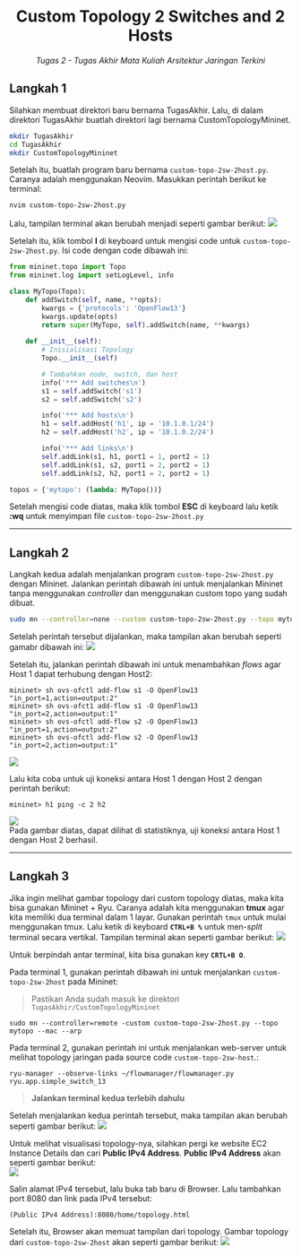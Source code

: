 <div align="center">
    <h1>Custom Topology 2 Switches and 2 Hosts</h1>
    <i>Tugas 2 - Tugas Akhir Mata Kuliah Arsitektur Jaringan Terkini</i>
</div>

## Langkah 1
Silahkan membuat direktori baru bernama TugasAkhir. Lalu, di dalam direktori TugasAkhir buatlah direktori lagi bernama CustomTopologyMininet.

```bash
mkdir TugasAkhir
cd TugasAkhir
mkdir CustomTopologyMininet
```

Setelah itu, buatlah program baru bernama `custom-topo-2sw-2host.py`. Caranya adalah menggunakan Neovim. Masukkan perintah berikut ke terminal:

```bash
nvim custom-topo-2sw-2host.py
```

Lalu, tampilan terminal akan berubah menjadi seperti gambar berikut:
<img src="https://daptong.files.wordpress.com/2022/05/nvim1.png"><br>

Setelah itu, klik tombol <b>I</b> di keyboard untuk mengisi code untuk `custom-topo-2sw-2host.py`. Isi code dengan code dibawah ini:

```python
from mininet.topo import Topo
from mininet.log import setLogLevel, info

class MyTopo(Topo):
    def addSwitch(self, name, **opts):
        kwargs = {'protocols': 'OpenFlow13'}
        kwargs.update(opts)
        return super(MyTopo, self).addSwitch(name, **kwargs)
    
    def __init__(self):
        # Inisialisasi Topology
        Topo.__init__(self)

        # Tambahkan node, switch, dan host
        info('*** Add switches\n')
        s1 = self.addSwitch('s1')
        s2 = self.addSwitch('s2')

        info('*** Add hosts\n')
        h1 = self.addHost('h1', ip = '10.1.0.1/24')
        h2 = self.addHost('h2', ip = '10.1.0.2/24')

        info('*** Add links\n')
        self.addLink(s1, h1, port1 = 1, port2 = 1)
        self.addLink(s1, s2, port1 = 2, port2 = 1)
        self.addLink(s2, h2, port1 = 2, port2 = 1)

topos = {'mytopo': (lambda: MyTopo())}
```

Setelah mengisi code diatas, maka klik tombol <b>ESC</b> di keyboard lalu ketik <b>:wq</b> untuk menyimpan file `custom-topo-2sw-2host.py`

--------------------------------------------------------------------------------

## Langkah 2

Langkah kedua adalah menjalankan program `custom-topo-2sw-2host.py` dengan Mininet. Jalankan perintah dibawah ini untuk menjalankan Mininet tanpa menggunakan <i>controller</i> dan menggunakan custom topo yang sudah dibuat.

```bash
sudo mn --controller=none --custom custom-topo-2sw-2host.py --topo mytopo --mac --arp
```

Setelah perintah tersebut dijalankan, maka tampilan akan berubah seperti gamabr dibawah ini:
<img src="https://daptong.files.wordpress.com/2022/05/t2_sudomn1.png"><br>

Setelah itu, jalankan perintah dibawah ini untuk menambahkan <i>flows</i> agar Host 1 dapat terhubung dengan Host2:

```
mininet> sh ovs-ofctl add-flow s1 -O OpenFlow13 "in_port=1,action=output:2"
mininet> sh ovs-ofct1 add-flow s1 -O OpenFlow13 "in_port=2,action=output:1"
mininet> sh ovs-ofctl add-flow s2 -O OpenFlow13 "in_port=1,action=output:2"
mininet> sh ovs-ofctl add-flow s2 -O OpenFlow13 "in_port=2,action=output:1"
```
<img src="https://daptong.files.wordpress.com/2022/05/t2_sudomn2.png"><br>

Lalu kita coba untuk uji koneksi antara Host 1 dengan Host 2 dengan perintah berikut:

```
mininet> h1 ping -c 2 h2
```
<img src="https://daptong.files.wordpress.com/2022/05/t2_sudomn3.png"><br>
Pada gambar diatas, dapat dilihat di statistiknya, uji koneksi antara Host 1 dengan Host 2 berhasil.

--------------------------------------------------------------------------------

## Langkah 3
Jika ingin melihat gambar topology dari custom topology diatas, maka kita bisa gunakan Mininet + Ryu. Caranya adalah kita menggunakan <b>tmux</b> agar kita memiliki dua terminal dalam 1 layar. Gunakan perintah `tmux` untuk mulai menggunakan tmux. Lalu ketik di keyboard <b>`CTRL+B %`</b> untuk men-<i>split</i> terminal secara vertikal. Tampilan terminal akan seperti gambar berikut: 
<img src="https://daptong.files.wordpress.com/2022/05/t2_tmux1-1.png"><br>

Untuk berpindah antar terminal, kita bisa gunakan key <b>`CRTL+B O`</b>.<br>

Pada terminal 1, gunakan perintah dibawah ini untuk menjalankan `custom-topo-2sw-2host` pada Mininet:

> Pastikan Anda sudah masuk ke direktori ``TugasAkhir/CustomTopologyMininet``

```
sudo mn --controller=remote -custom custom-topo-2sw-2host.py --topo mytopo --mac --arp
```
Pada terminal 2, gunakan perintah ini untuk menjalankan web-server untuk melihat topology jaringan pada source code `custom-topo-2sw-host`.:

```
ryu-manager --observe-links ~/flowmanager/flowmanager.py ryu.app.simple_switch_13
```

> <b>Jalankan terminal kedua terlebih dahulu</b>

Setelah menjalankan kedua perintah tersebut, maka tampilan akan berubah seperti gambar berikut:
<img src="https://daptong.files.wordpress.com/2022/05/t2_tmux2-1.png"><br>

Untuk melihat visualisasi topology-nya, silahkan pergi ke website EC2 Instance Details dan cari <b>Public IPv4 Address</b>. <b>Public IPv4 Address</b> akan seperti gambar berikut:<br>
<img src="https://daptong.files.wordpress.com/2022/05/t2_ipv4.png"><br>

Salin alamat IPv4 tersebut, lalu buka tab baru di Browser. Lalu tambahkan port 8080 dan link pada IPv4 tersebut:

```
(Public IPv4 Address):8080/home/topology.html
```

Setelah itu, Browser akan memuat tampilan dari topology. Gambar topology dari `custom-topo-2sw-2host` akan seperti gambar berikut:
<img src="https://daptong.files.wordpress.com/2022/05/t2_topo1.png"><br>
